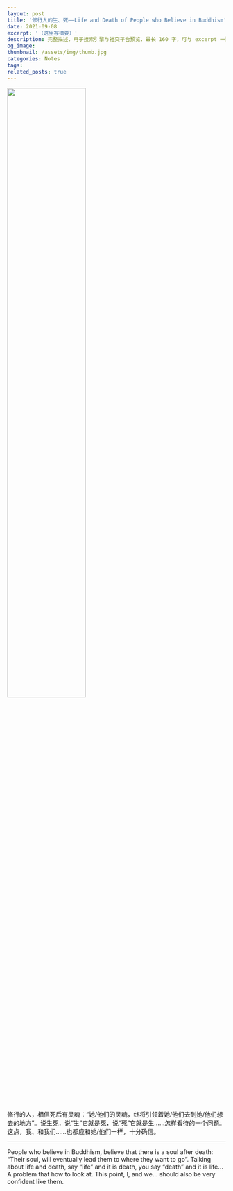 ```yaml
---
layout: post
title: '修行人的生、死——Life and Death of People who Believe in Buddhism'
date: 2021-09-08
excerpt: '（这里写摘要）'
description: 完整描述，用于搜索引擎与社交平台预览，最长 160 字，可与 excerpt 一致
og_image: 
thumbnail: /assets/img/thumb.jpg
categories: Notes
tags: 
related_posts: true
---
```


<img src="{{ '/assets/img/blog/xxxxxxxx' | relative_url }}" style="width:60%;">

修行的人，相信死后有灵魂：“她/他们的灵魂，终将引领着她/他们去到她/他们想去的地方”。说生死，说“生”它就是死，说“死”它就是生……怎样看待的一个问题。这点，我、和我们……也都应和她/他们一样，十分确信。

---

People who believe in Buddhism, believe that there is a soul after death: “Their soul, will eventually lead them to where they want to go”. Talking about life and death, say “life” and it is death, you say “death” and it is life… A problem that how to look at. This point, I, and we… should also be very confident like them.